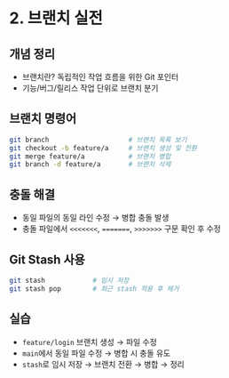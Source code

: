 # 2. 브랜치 실전

## 개념 정리
- 브랜치란? 독립적인 작업 흐름을 위한 Git 포인터
- 기능/버그/릴리스 작업 단위로 브랜치 분기

## 브랜치 명령어
```bash
git branch                    # 브랜치 목록 보기
git checkout -b feature/a     # 브랜치 생성 및 전환
git merge feature/a           # 브랜치 병합
git branch -d feature/a       # 브랜치 삭제
```

## 충돌 해결
- 동일 파일의 동일 라인 수정 → 병합 충돌 발생
- 충돌 파일에서 `<<<<<<<`, `=======`, `>>>>>>>` 구문 확인 후 수정

## Git Stash 사용
```bash
git stash            # 임시 저장
git stash pop        # 최근 stash 적용 후 제거
```

## 실습
- `feature/login` 브랜치 생성 → 파일 수정
- `main`에서 동일 파일 수정 → 병합 시 충돌 유도
- `stash`로 임시 저장 → 브랜치 전환 → 병합 → 정리